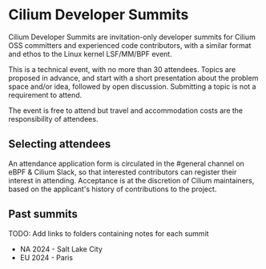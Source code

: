 # Cilium Developer Summits

Cilium Developer Summits are invitation-only developer summits for Cilium OSS committers and experienced code contributors, with a similar format and ethos to the Linux kernel LSF/MM/BPF event. 

This is a technical event, with no more than 30 attendees. Topics are proposed in advance, and start with a short presentation about the problem space and/or idea, followed by open discussion. Submitting a topic is not a requirement to attend.

The event is free to attend but travel and accommodation costs are the responsibility of attendees.

## Selecting attendees

An attendance application form is circulated in the #general channel on eBPF & Cilium Slack, so that interested contributors can register their interest in attending. Acceptance is at the discretion of Cilium maintainers, based on the applicant's history of contributions to the project. 

## Past summits

TODO: Add links to folders containing notes for each summit 

* NA 2024  - Salt Lake City 
* EU 2024 - Paris
